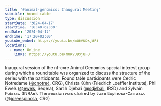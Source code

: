 ```yaml
---
title: '#animal-genomics: Inaugural Meeting'
subtitle: Round table
type: discussion
startDate: '2024-04-17'
startTime: '16:40+02:00'
endDate: '2024-04-17'
endTime: '17:20+02:00'
youtube_embed: https://youtu.be/mOKVUDxj8F8
locations:
  - name: Online
    links: https://youtu.be/mOKVUDxj8F8
---
```


Inaugural session of the nf-core Animal Genomics special interest group during which a round table was organized to discuss the structure of the series with the participants. Round table participants were Cedric Notredame ([@cnotred](https://github.com/cnotred), CRG), Christa Kühn (Friedrich Loeffler Institute), Phil Ewels ([@ewels](https://github.com/ewels), Seqera), Sarah Djebali ([@sdjebali](https://github.com/sdjebali), IRSD) and Sylvain Foissac (INRAe). The session was chaired by Jose Espinosa-Carrasco ([@joseespinosa](https://github.com/joseespinosa), CRG)
